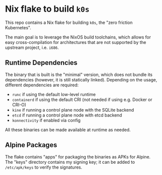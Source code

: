 # Nix flake to build `k0s`

This repo contains a Nix flake for building `k0s`, the "zero friction Kubernetes".

The main goal is to leverage the NixOS build toolchains, which allows for easy cross-compilation for architectures that
are not supported by the upstream project, i.e. `i686`.

## Runtime Dependencies

The binary that is built is the "minimal" version, which does not bundle its dependencies (however, it is still
statically linked). Depending on the usage, different dependencies are required:

- `runc` if using the default low-level runtime
- `containerd` if using the default CRI (not needed if using e.g. Docker or CRI-O)
- `kine` if running a control plane node with the SQLite backend
- `etcd` if running a control plane node with etcd backend
- `konnectivity` if enabled via config

All these binaries can be made available at runtime as needed.

## Alpine Packages

The flake contains "apps" for packaging the binaries as APKs for Alpine. The "keys" directory contains my signing key;
it can be added to `/etc/apk/keys` to verify the signatures.
